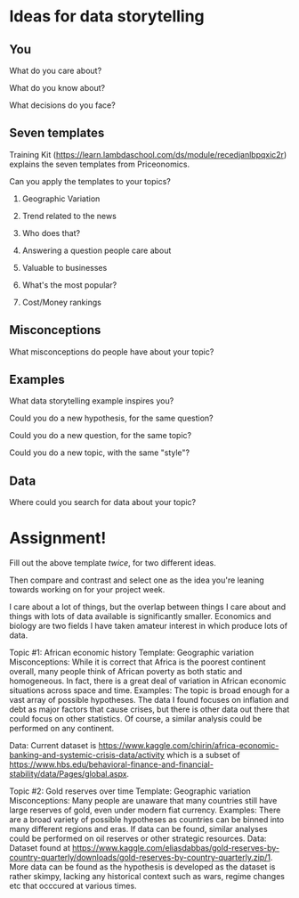 # Ideas for data storytelling

## You

What do you care about?


What do you know about?


What decisions do you face?


## Seven templates

Training Kit (https://learn.lambdaschool.com/ds/module/recedjanlbpqxic2r) explains the seven templates from Priceonomics.

Can you apply the templates to your topics? 

1. Geographic Variation


2. Trend related to the news


3. Who does that?


4. Answering a question people care about


5. Valuable to businesses


6. What's the most popular?


7. Cost/Money rankings


## Misconceptions

What misconceptions do people have about your topic?


## Examples

What data storytelling example inspires you?


Could you do a new hypothesis, for the same question?


Could you do a new question, for the same topic?


Could you do a new topic, with the same "style"?


## Data

Where could you search for data about your topic?


# Assignment!

Fill out the above template *twice*, for two different ideas.

Then compare and contrast and select one as the idea you're leaning towards
working on for your project week.

I care about a lot of things, but the overlap between things I care about and things with lots of data available is significantly smaller. Economics and biology are two fields I have taken amateur interest in which produce lots of data.

Topic #1: African economic history
Template: Geographic variation
Misconceptions: While it is correct that Africa is the poorest continent overall, many people think of African poverty as both static and homogeneous. In fact, there is a great deal of variation in African economic situations across space and time.
Examples: The topic is broad enough for a vast array of possible hypotheses. The data I found focuses on inflation and debt as major factors that cause crises, but there is other data out there that could focus on other statistics. Of course, a similar analysis could be performed on any continent.

Data: Current dataset is https://www.kaggle.com/chirin/africa-economic-banking-and-systemic-crisis-data/activity which is a subset of https://www.hbs.edu/behavioral-finance-and-financial-stability/data/Pages/global.aspx.

Topic #2: Gold reserves over time
Template: Geographic variation
Misconceptions: Many people are unaware that many countries still have large reserves of gold, even under modern fiat currency.
Examples: There are a broad variety of possible hypotheses as countries can be binned into many different regions and eras. If data can be found, similar analyses could be performed on oil reserves or other strategic resources.
Data: Dataset found at https://www.kaggle.com/eliasdabbas/gold-reserves-by-country-quarterly/downloads/gold-reserves-by-country-quarterly.zip/1. More data can be found as the hypothesis is developed as the dataset is rather skimpy, lacking any historical context such as wars, regime changes etc that occcured at various times.
